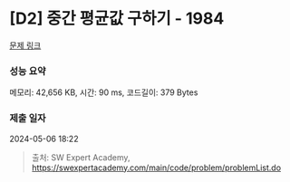 # [D2] 중간 평균값 구하기 - 1984 

[문제 링크](https://swexpertacademy.com/main/code/problem/problemDetail.do?contestProbId=AV5Pw_-KAdcDFAUq) 

### 성능 요약

메모리: 42,656 KB, 시간: 90 ms, 코드길이: 379 Bytes

### 제출 일자

2024-05-06 18:22



> 출처: SW Expert Academy, https://swexpertacademy.com/main/code/problem/problemList.do